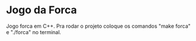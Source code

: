 # Jogo da Forca
Jogo forca em C++. Pra rodar o projeto coloque os comandos "make forca" e "./forca" no terminal.
